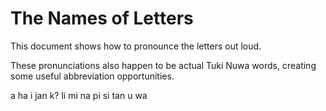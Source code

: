 The Names of Letters
=======

This document shows how to pronounce the letters out loud.

These pronunciations also happen to be actual Tuki Nuwa words,
creating some useful abbreviation opportunities.

a
ha
i
jan
k?
li
mi
na
pi
si
tan
u
wa